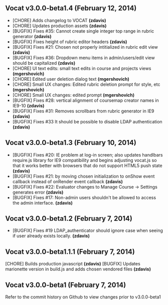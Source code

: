 ## Vocat v3.0.0-beta1.4 (February 12, 2014)

* [CHORE] Adds changelog to VOCAT **(zdavis)**
* [CHORE] Updates production assets **(zdavis)**
* [BUGFIX] Fixes #35: Cannot create single integer top range in rubric generator **(zdavis)**
* [BUGFIX] Fixes height of rubric editor headers **(zdavis)**
* [BUGFIX] Fixes #21: Chosen not properly intitialized in rubric edit view **(zdavis)**
* [BUGFIX] Fixes #36: Dropdown menu items in admin/users/edit view should be capitalized **(zdavis)**
* [CHORE] UI text edits: small text edits in course and projects views **(mgershovich)**
* [CHORE] Edited user deletion dialog text **(mgershovich)**
* [CHORE] Small UX changes: Edited rubric deletion prompt for style, etc **(mgershovich)**
* [CHORE] Small UX changes: edited prompt **(mgershovich)**
* [BUGFIX] Fixes #28: vertical alignment of coursemap creator names in IE9-10 **(zdavis)**
* [BUGFIX] Fixes #31: Removes scrollbars from rubric generator in IE9 **(zdavis)**
* [BUGFIX] Fixes #33 It should be possible to disable LDAP authentication **(zdavis)**

## Vocat v3.0.0-beta1.3 (February 10, 2014)

* [BUGFIX] Fixes #20: IE problem at log-in screen; also updates handlbars require.js library for IE9 compatibility and begins adjusting vocat.js so that it works better with browsers that do not support HTML5 push state **(zdavis)**
* [BUGFIX] Fixes #21: by moving chosen initialization to onShow event callback instead of onRender event callback **(zdavis)**
* [BUGFIX] Fixes #22: Evaluator changes to Manage Course -> Settings generates error **(zdavis)**
* [BUGFIX] Fixes #17: Non-admin users shouldn't be allowed to access the admin interface. **(zdavis)**

## Vocat v3.0.0-beta1.2 (February 7, 2014)

* [BUGFIX] Fixes #19 LDAP_authenticator should ignore case when seeing if user already exists locally. **(zdavis)**

## Vocat v3.0.0-beta1.1.1 (February 7, 2014)

[CHORE] Builds production javascript **(zdavis)**
[BUGFIX] Updates marionette version in build.js and adds chosen vendored files **(zdavis)**

## Vocat v3.0.0-beta1 (February 7, 2014)

Refer to the commit history on Github to view changes prior to v3.0.0-beta1